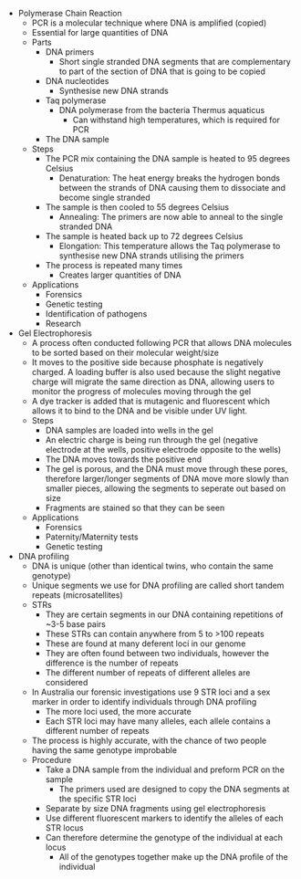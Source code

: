 - Polymerase Chain Reaction
    - PCR is a molecular technique where DNA is amplified (copied)
    - Essential for large quantities of DNA
    - Parts
        - DNA primers
            - Short single stranded DNA segments that are complementary to part of the section of DNA that is going to be copied
        - DNA nucleotides
            - Synthesise new DNA strands
        - Taq polymerase
            - DNA polymerase from the bacteria Thermus aquaticus
                - Can withstand high temperatures, which is required for PCR 
        - The DNA sample
    - Steps
        - The PCR mix containing the DNA sample is heated to 95 degrees Celsius
            - Denaturation: The heat energy breaks the hydrogen bonds between the strands of DNA causing them to dissociate and become single stranded  
        - The sample is then cooled to 55 degrees Celsius
            - Annealing: The primers are now able to anneal to the single stranded DNA
        - The sample is heated back up to 72 degrees Celsius
            - Elongation: This temperature allows the Taq polymerase to synthesise new DNA strands utilising the primers
        - The process is repeated many times
            - Creates larger quantities of DNA
    - Applications
        - Forensics
        - Genetic testing
        - Identification of pathogens
        - Research
- Gel Electrophoresis
    - A process often conducted following PCR that allows DNA molecules to be sorted based on their molecular weight/size
    - It moves to the positive side because phosphate is negatively charged. A loading buffer is also used because the slight negative charge will migrate the same direction as DNA, allowing users to monitor the progress of molecules moving through the gel
    - A dye tracker is added that is mutagenic and fluorescent which allows it to bind to the DNA and be visible under UV light.
    - Steps
        - DNA samples are loaded into wells in the gel
        - An electric charge is being run through the gel (negative electrode at the wells, positive electrode opposite to the wells)
        - The DNA moves towards the positive end
        - The gel is porous, and the DNA must move through these pores, therefore larger/longer segments of DNA move more slowly than smaller pieces, allowing the segments to seperate out based on size
        - Fragments are stained so that they can be seen 
    - Applications
        - Forensics
        - Paternity/Maternity tests
        - Genetic testing
- DNA profiling
    - DNA is unique (other than identical twins, who contain the same genotype)
    - Unique segments we use for DNA profiling are called short tandem repeats (microsatellites)
    - STRs
        - They are certain segments in our DNA containing repetitions of ~3-5 base pairs
        - These STRs can contain anywhere from 5 to >100 repeats
        - These are found at many deferent loci in our genome
        - They are often found between two individuals, however the difference is the number of repeats
        - The different number of repeats of different alleles are considered
    - In Australia our forensic investigations use 9 STR loci and a sex marker in order to identify individuals through DNA profiling
        - The more loci used, the more accurate
        - Each STR loci may have many alleles, each allele contains a different number of repeats
    - The process is highly accurate, with the chance of two people having the same genotype improbable
    - Procedure
        - Take a DNA sample from the individual and preform PCR on the sample
            - The primers used are designed to copy the DNA segments at the specific STR loci
        - Separate by size DNA fragments using gel electrophoresis
        - Use different fluorescent markers to identify the alleles of each STR locus
        - Can therefore determine the genotype of the individual at each locus
            - All of the genotypes together make up the DNA profile of the individual

